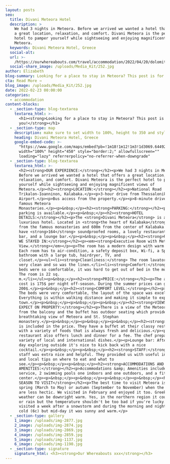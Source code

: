 ```yaml
---
layout: posts
seo:
  title: Divani Meteora Hotel
  description: >
    We had 3 nights in Meteora. Before we arrived we wanted a hotel that offers
    a great location, relaxation, and comfort. Divani Meteora is the perfect
    hotel to pamper yourself while sightseeing and enjoying magnificent views of
    Meteora.
  keywords: Divani Meteora Hotel, Greece
  social-alt:
  url: >-
    /https://ourwhereabouts.com/travel/accommodation/2022/04/20/dolomites-travel-guide.html
  social-share_image: /uploads/Media_Kit/252.jpg
author: Elizabeth
blog-summary: Looking for a place to stay in Meteora? This post is for you!
cta: Read More →
blog_image: /uploads/Media_Kit/252.jpg
date: 2022-02-23 00:00:00
categories:
  - accommodation
content-blocks:
  - _section-type: blog-textarea
    textarea_html: >-
      <h1><strong>Looking for a place to stay in Meteora? This post is for
      you!</strong></h1>
  - _section-type: map
    description: make sure to set width to 100%, height to 350 and style to border 2
    heading: Divani Meteora Hotel, Greece
    google-embed-code: >-
      "https://www.google.com/maps/embed?pb=!1m18!1m12!1m3!1d3069.644920687143!2d21.62856132729692!3d39.7026869137396!2m3!1f0!2f0!3f0!3m2!1i1024!2i768!4f13.1!3m3!1m2!1s0x13590fc5213629ad%3A0x6479fee8d8956fd7!2sDivani%20Meteora%20Hotel!5e0!3m2!1sen!2sil!4v1653831098173!5m2!1sen!2sil"
      width="100%" height="450" style="border:2;" allowfullscreen=""
      loading="lazy" referrerpolicy="no-referrer-when-downgrade"
  - _section-type: blog-textarea
    textarea_html: >-
      <h2><strong>OUR EXPERIENCE:</strong></h2><p>We had 3 nights in Meteora.
      Before we arrived we wanted a hotel that offers a great location,
      relaxation, and comfort. Divani Meteora is the perfect hotel to pamper
      yourself while sightseeing and enjoying magnificent views of
      Meteora.</p><h2><strong>LOCATION:</strong></h2><p>National Road
      Trikalon-Ioanninon, Kalabaka.</p><p>3-hour drive from Thessaloniki
      Airport.</p><p>Bus access from the property.</p><p>8-minute drive to the
      famous Meteora
      Monasteries.</p><p>&nbsp;</p><h2><strong>PARKING:</strong></h2><p>Free
      parking is available.</p><p>&nbsp;</p><h2><strong>HOTEL
      DETAILS:</strong></h2><p>The <strong>Divani Meteora</strong> is a 4-star
      luxurious hotel. Located in <strong>the heart of Kalabaka</strong>, 5km
      from the famous monasteries and 600m from the center of Kalabaka. They
      have <strong>164</strong> soundproofed rooms, a lovely restaurant, a pool
      bar, and a lounge bar.</p><p>&nbsp;</p><p>&nbsp;</p><h2><strong>ROOM TYPE
      WE STAYED IN:</strong></h2><p><em><strong>Executive Room with Meteora
      View.</strong></em></p><p>The room has a modern design with warm colors.
      Each room has to air-condition, a safety deposit box, Wi-fi, a Spacious
      bathroom with a large tub, hairdryer, TV, and
      closet.</p><ul><li><strong>Cleanliness:</strong> The room lavatory was
      very clean and so was the linen.</li><li><strong>Comfort:</strong> The
      beds were so comfortable, it was hard to get out of bed in the morning.
      The room is 22 sq.
      m.</li></ul><p>&nbsp;</p><h2><strong>PRICE:</strong></h2><p>The average
      cost is 175$ per night off-season. During the summer prices can go up to
      200$.</p><p>&nbsp;</p><h2><strong>COMFORT LEVEL:</strong></h2><p>10/10!
      The beds were very comfortable, the layout of the space was excellent.
      Everything is within walking distance and making it simple to explore the
      town.</p><p>&nbsp;</p><p>&nbsp;</p><p>&nbsp;</p><h2><strong>VIEWS TO
      EXPECT ON PROPERTY:</strong></h2><p>There is a view of the Meteora rocks
      from the balcony and the buffet has outdoor seating which provides a
      breathtaking view of Meteora and St. Stephan
      monastery.</p><p>&nbsp;</p><p>&nbsp;</p><p>&nbsp;</p><h2><strong>DINING:</strong></h2><p>Breakfast
      is included in the price. They have a buffet at their classy restaurant
      with a variety of foods that is always fresh and delicious.</p><p>The
      restaurant also offers lunch and dinner for a fee. The chef prepares a
      variety of local and international dishes.</p><p>Lounge bar: After a long
      day exploring outside it's nice to kick back with a nice
      cocktail.</p><p>&nbsp;</p><p>&nbsp;</p><h2><strong>STAFF:</strong></h2><p>The
      staff was extra nice and helpful. They provided us with useful information
      and local tips on where to eat and what to
      see.</p><p>&nbsp;</p><p>&nbsp;</p><h2><strong>ACCOMMODATIONS AND
      AMENITIES:</strong></h2><p>Accommodations &amp; Amenities include room
      service, 2 swimming pools one indoors and one outdoors, and a fitness
      center.</p><p>&nbsp;</p><p>&nbsp;</p><p>&nbsp;</p><p>&nbsp;</p><h2><strong>BEST
      SEASON TO VISIT</strong></h2><p>The best time to visit Meteora is in late
      spring (March to May) or autumn (September to November) when the crowds
      are less hectic. We visited in February and enjoyed it too. Greek winter
      weather can be downright warm. Yes, in the northern region it could snow
      or rain but the temperature shouldn't be too bad if you're lucky. We
      visited a week after a snowstorm and during the morning and night it was
      cold (6c) but mid-day it was sunny and warm.</p>
  - _section-type: gallery
    1_image: /uploads/img-2877.jpg
    2_image: /uploads/img-2874.jpg
    3_image: /uploads/img-2869.jpg
    4_image: /uploads/img-2859.jpg
    5_image: /uploads/img-1137.jpg
    6_image: /uploads/img-1190.jpg
  - _section-type: signature
    signature_html: <h3><strong>Our Whereabouts xxx</strong></h3>
---
```

